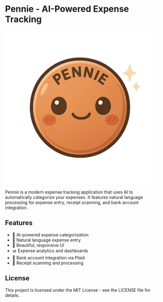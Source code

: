 # Pennie - AI-Powered Expense Tracking

![Pennie Logo](frontend/public/logo.png)

Pennie is a modern expense tracking application that uses AI to automatically categorize your expenses. It features natural language processing for expense entry, receipt scanning, and bank account integration.

## Features

- 🤖 AI-powered expense categorization
- 💬 Natural language expense entry
- 📱 Beautiful, responsive UI
- 📊 Expense analytics and dashboards
- 🏦 Bank account integration via Plaid
- 📸 Receipt scanning and processing

## License

This project is licensed under the MIT License - see the LICENSE file for details.
